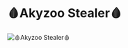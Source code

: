 # 🩸Akyzoo Stealer🩸

![🩸Akyzoo Stealer🩸](https://cdn.discordapp.com/attachments/1115314420927696958/1138898138166472805/image.png)
